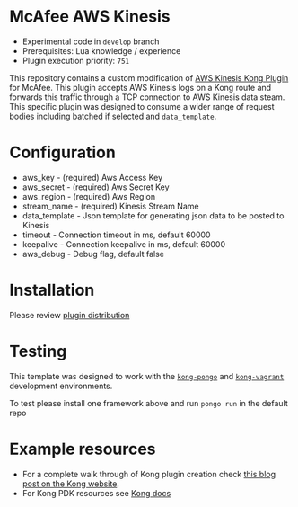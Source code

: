 McAfee AWS Kinesis
====================
* Experimental code in `develop` branch
* Prerequisites: Lua knowledge / experience
* Plugin execution priority: `751`

This repository contains a custom modification of [AWS Kinesis Kong Plugin](https://github.com/rbang1/kong-plugin-aws-kinesis) for McAfee. This plugin accepts AWS Kinesis logs on a Kong route and forwards this traffic through a TCP connection to AWS Kinesis data steam. This specific plugin was designed to consume a wider range of request bodies including batched if selected and `data_template`.

Configuration
=================================
 * aws_key - (required) Aws Access Key
 * aws_secret - (required) Aws Secret Key
 * aws_region - (required) Aws Region
 * stream_name - (required) Kinesis Stream Name
 * data_template - Json template for generating json data to be posted to Kinesis 
 * timeout - Connection timeout in ms, default 60000
 * keepalive - Connection keepalive in ms, default 60000
 * aws_debug - Debug flag, default false

Installation
=================================
Please review [plugin distribution](https://docs.konghq.com/gateway/latest/plugin-development/distribution/)

Testing
=================================
This template was designed to work with the
[`kong-pongo`](https://github.com/Kong/kong-pongo) and
[`kong-vagrant`](https://github.com/Kong/kong-vagrant) development environments.

To test please install one framework above and run `pongo run` in the default repo

Example resources
=================================
* For a complete walk through of Kong plugin creation check [this blog post on the Kong website](https://konghq.com/blog/custom-lua-plugin-kong-gateway).
* For Kong PDK resources see [Kong docs](https://docs.konghq.com/gateway/latest/pdk/)